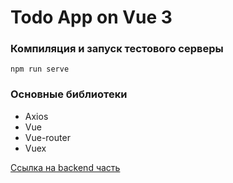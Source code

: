 # Todo App on Vue 3

### Компиляция и запуск тестового серверы

```
npm run serve
```

### Основные библиотеки

- Axios
- Vue
- Vue-router
- Vuex

[Ссылка на backend часть](https://gitlab.com/PC-Nazarka/todo-rest)

